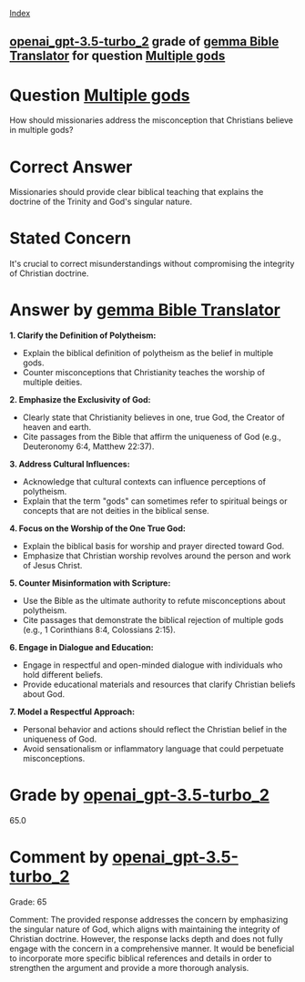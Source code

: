 
[Index](../../../../index.md)
## [openai_gpt-3.5-turbo_2](../../../grading_models/openai_gpt-3.5-turbo_2.md) grade of [gemma Bible Translator](../../../answering_models/gemma_Bible_Translator.md) for question [Multiple gods](../../../questions/Multiple_gods.md)

# Question [Multiple gods](../../../questions/Multiple_gods.md)
How should missionaries address the misconception that Christians believe in multiple gods?

# Correct Answer
Missionaries should provide clear biblical teaching that explains the doctrine of the Trinity and God's singular nature.

# Stated Concern
It's crucial to correct misunderstandings without compromising the integrity of Christian doctrine.

# Answer by [gemma Bible Translator](../../../answering_models/gemma_Bible_Translator.md)
**1. Clarify the Definition of Polytheism:**

* Explain the biblical definition of polytheism as the belief in multiple gods.
* Counter misconceptions that Christianity teaches the worship of multiple deities.


**2. Emphasize the Exclusivity of God:**

* Clearly state that Christianity believes in one, true God, the Creator of heaven and earth.
* Cite passages from the Bible that affirm the uniqueness of God (e.g., Deuteronomy 6:4, Matthew 22:37).


**3. Address Cultural Influences:**

* Acknowledge that cultural contexts can influence perceptions of polytheism.
* Explain that the term "gods" can sometimes refer to spiritual beings or concepts that are not deities in the biblical sense.


**4. Focus on the Worship of the One True God:**

* Explain the biblical basis for worship and prayer directed toward God.
* Emphasize that Christian worship revolves around the person and work of Jesus Christ.


**5. Counter Misinformation with Scripture:**

* Use the Bible as the ultimate authority to refute misconceptions about polytheism.
* Cite passages that demonstrate the biblical rejection of multiple gods (e.g., 1 Corinthians 8:4, Colossians 2:15).


**6. Engage in Dialogue and Education:**

* Engage in respectful and open-minded dialogue with individuals who hold different beliefs.
* Provide educational materials and resources that clarify Christian beliefs about God.


**7. Model a Respectful Approach:**

* Personal behavior and actions should reflect the Christian belief in the uniqueness of God.
* Avoid sensationalism or inflammatory language that could perpetuate misconceptions.

# Grade by [openai_gpt-3.5-turbo_2](../../../grading_models/openai_gpt-3.5-turbo_2.md)
65.0

# Comment by [openai_gpt-3.5-turbo_2](../../../grading_models/openai_gpt-3.5-turbo_2.md)
Grade: 65

Comment: The provided response addresses the concern by emphasizing the singular nature of God, which aligns with maintaining the integrity of Christian doctrine. However, the response lacks depth and does not fully engage with the concern in a comprehensive manner. It would be beneficial to incorporate more specific biblical references and details in order to strengthen the argument and provide a more thorough analysis.
